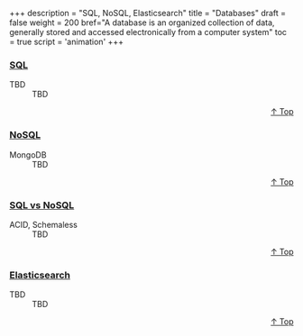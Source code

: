 +++
description = "SQL, NoSQL, Elasticsearch"
title = "Databases"
draft = false
weight = 200
bref="A database is an organized collection of data, generally stored and accessed electronically from a computer system"
toc = true
script = 'animation'
+++

<h3 class="section-head" id="h-Section1"><a href="#h-Section1">SQL</a></h3>
  <div class="example">
    <dl>
      <dt>TBD</dt>
      <dd>TBD </dd>
    </dl>
  </div>
<div style="text-align:right"> <a href="#top">&#8593; Top</a></div>

<h3 class="section-head" id="h-Section2"><a href="#h-Section2">NoSQL</a></h3>
  <div class="example">
    <dl>
      <dt>MongoDB</dt>
      <dd>TBD </dd>
    </dl>
  </div>
<div style="text-align:right"> <a href="#top">&#8593; Top</a></div>

<h3 class="section-head" id="h-Section3"><a href="#h-Section3">SQL vs NoSQL</a></h3>
  <div class="example">
    <dl>
      <dt>ACID, Schemaless</dt>
      <dd>TBD </dd>
    </dl>
  </div>
<div style="text-align:right"> <a href="#top">&#8593; Top</a></div>

<h3 class="section-head" id="h-Section4"><a href="#h-Section4">Elasticsearch</a></h3>
  <div class="example">
    <dl>
      <dt>TBD</dt>
      <dd>TBD </dd>
    </dl>
  </div>
<div style="text-align:right"> <a href="#top">&#8593; Top</a></div>